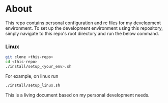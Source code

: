 # About 

This repo contains personal configuration and rc files for my development environment. To set up the development environment using
this repository, simply navigate to this repo's root directory and run the below command. 

### Linux 

```bash
git clone <this-repo>
cd <this-repo>
./install/setup_<your_env>.sh
```

For example, on linux run

```bash
./install/setup_linux.sh
```

This is a living document based on my personal development needs.
